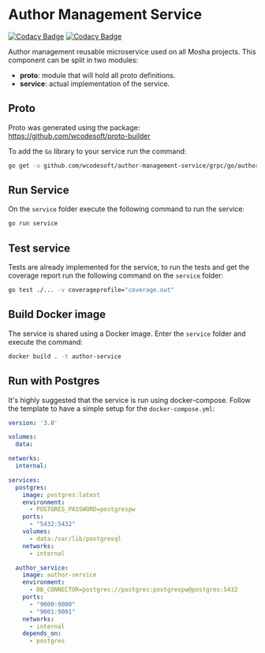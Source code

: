 # Author Management Service

[![Codacy Badge](https://app.codacy.com/project/badge/Grade/1f7bd19322da40fbb15afd12f154ce14)](https://www.codacy.com/gh/wcodesoft/author-management-service/dashboard?utm_source=github.com&amp;utm_medium=referral&amp;utm_content=wcodesoft/author-management-service&amp;utm_campaign=Badge_Grade)
[![Codacy Badge](https://app.codacy.com/project/badge/Coverage/1f7bd19322da40fbb15afd12f154ce14)](https://www.codacy.com/gh/wcodesoft/author-management-service/dashboard?utm_source=github.com&utm_medium=referral&utm_content=wcodesoft/author-management-service&utm_campaign=Badge_Coverage)

Author management reusable microservice used on all Mosha projects. This component
can be split in two modules:

* **proto**: module that will hold all proto definitions.
* **service**: actual implementation of the service.

## Proto

Proto was generated using the package: https://github.com/wcodesoft/proto-builder

To add the `Go` library to your service run the command:

```bash
go get -u github.com/wcodesoft/author-management-service/grpc/go/author-management.proto
```

## Run Service

On the `service` folder execute the following command to run the service:

```bash
go run service
```

## Test service

Tests are already implemented for the service, to run the tests and get the coverage report run the following command
on the `service` folder:

```bash
go test ./... -v coverageprofile="coverage.out" 
```

## Build Docker image

The service is shared using a Docker image. Enter the `service` folder and execute the command:

```bash
docker build . -t author-service
```

## Run with Postgres

It's highly suggested that the service is run using docker-compose. Follow the template to have a simple setup
for the `docker-compose.yml`:

```yaml
version: '3.8'

volumes:
  data:

networks:
  internal:

services:
  postgres:
    image: postgres:latest
    environment:
      - POSTGRES_PASSWORD=postgrespw
    ports:
      - "5432:5432"
    volumes:
      - data:/var/lib/postgresql
    networks:
      - internal

  author_service:
    image: author-service
    environment:
      - DB_CONNECTOR=postgres://postgres:postgrespw@postgres:5432
    ports:
      - "9000:9000"
      - "9001:9001"
    networks:
      - internal
    depends_on:
      - postgres
```
